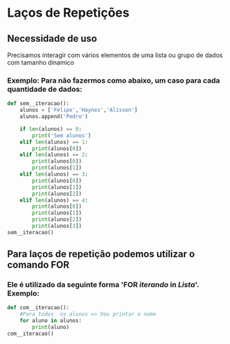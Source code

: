 # Laços de Repetições
## Necessidade de uso
Precisamos interagir com vários elementos de uma lista ou grupo de dados com tamanho dinamico

### Exemplo: Para não fazermos como abaixo, um caso para cada quantidade de dados:
~~~python
def sem__iteracao():
    alunos = ['Felipe','Haynes','Alisson']
    alunos.append('Pedro')

    if len(alunos) == 0:
        print('Sem alunos')
    elif len(alunos) == 1:
        print(alunos[0])
    elif len(alunos) == 2:
        print(alunos[0])
        print(alunos[1])
    elif len(alunos) == 3:
        print(alunos[0])
        print(alunos[1])
        print(alunos[2])
    elif len(alunos) == 4:
        print(alunos[0])
        print(alunos[1])
        print(alunos[2])
        print(alunos[3])
sem__iteracao()
~~~
## Para laços de repetição podemos utilizar o comando FOR

### Ele é utilizado da seguinte forma 'FOR *iterando* in *Lista*'. Exemplo:

~~~python
def com__iteracao():
    #Para todos  os alunos => Vou printar o nome
    for aluno in alunos:
        print(aluno)
com__iteracao()
~~~